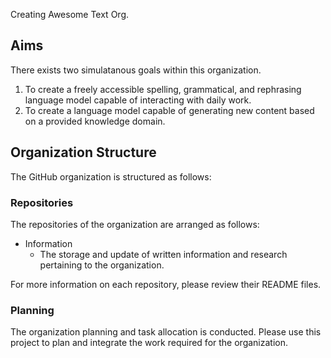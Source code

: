 Creating Awesome Text Org. 

## Aims
There exists two simulatanous goals within this organization. 
1. To create a freely accessible spelling, grammatical, and rephrasing language model capable of interacting with daily work.
2. To create a language model capable of generating new content based on a provided knowledge domain.

## Organization Structure
The GitHub organization is structured as follows: 

### Repositories
The repositories of the organization are arranged as follows:
- Information
  - The storage and update of written information and research pertaining to the organization. 

For more information on each repository, please review their README files.

### Planning
The organization planning and task allocation is conducted. 
Please use this project to plan and integrate the work required for the organization.
